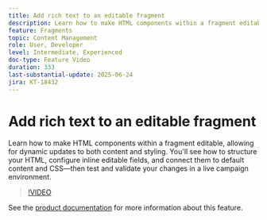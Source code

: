 ```yaml
---
title: Add rich text to an editable fragment
description: Learn how to make HTML components within a fragment editable, allowing for dynamic updates to both content and styling. You'll see how to structure your HTML, configure inline editable fields, and connect them to default content and CSS—then test and validate your changes in a live campaign environment.
feature: Fragments
topic: Content Management
role: User, Developer
level: Intermediate, Experienced
doc-type: Feature Video
duration: 333
last-substantial-update: 2025-06-24
jira: KT-18432
---
```


# Add rich text to an editable fragment

Learn how to make HTML components within a fragment editable, allowing for dynamic updates to both content and styling. You'll see how to structure your HTML, configure inline editable fields, and connect them to default content and CSS—then test and validate your changes in a live campaign environment.

>[!VIDEO](https://video.tv.adobe.com/v/3464363/?learn=on&enablevpops)

See the [product documentation](https://experienceleague.adobe.com/en/docs/journey-optimizer/using/content-management/fragments/customizable-fragments) for more information about this feature.
